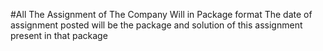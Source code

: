 #All The Assignment of The Company Will in Package format
The date of assignment posted will be the package 
and solution of this assignment present in that package 
 
